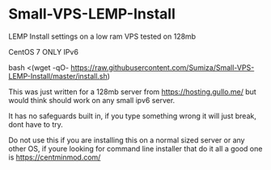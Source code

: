 # Small-VPS-LEMP-Install
LEMP Install settings on a low ram VPS tested on 128mb

CentOS 7 ONLY
IPv6

bash <(wget -qO- https://raw.githubusercontent.com/Sumiza/Small-VPS-LEMP-Install/master/install.sh)

This was just written for a 128mb server from https://hosting.gullo.me/ but would think should work on any small ipv6 server.

It has no safeguards built in, if you type something wrong it will just break, dont have to try.

Do not use this if you are installing this on a normal sized server or any other OS, if youre looking for command line installer that do it all a good one is https://centminmod.com/
